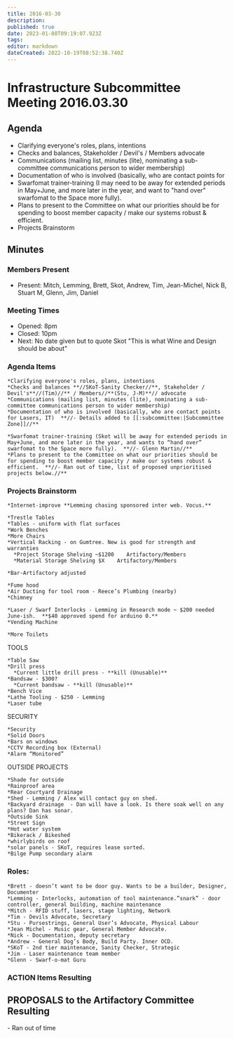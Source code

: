 ```yaml
---
title: 2016-03-30
description: 
published: true
date: 2023-01-08T09:19:07.923Z
tags: 
editor: markdown
dateCreated: 2022-10-19T08:52:38.740Z
---
```


# Infrastructure Subcommittee Meeting 2016.03.30

## Agenda

-   Clarifying everyone's roles, plans, intentions
-   Checks and balances, Stakeholder / Devil's / Members advocate
-   Communications (mailing list, minutes (lite), nominating a sub-committee communications person to wider membership)
-   Documentation of who is involved (basically, who are contact points for
-   Swarfomat trainer-training (I may need to be away for extended periods in May+June, and more later in the year, and want to "hand over" swarfomat to the Space more fully).
-   Plans to present to the Committee on what our priorities should be for spending to boost member capacity / make our systems robust & efficient.
-   Projects Brainstorm

## Minutes

### Members Present

-   Present: Mitch, Lemming, Brett, Skot, Andrew, Tim, Jean-Michel, Nick B, Stuart M, Glenn, Jim, Daniel

### Meeting Times

-   Opened: 8pm
-   Closed: 10pm
-   Next: No date given but to quote Skot "This is what Wine and Design should be about"

### Agenda Items

    *Clarifying everyone's roles, plans, intentions
    *Checks and balances **//SKoT-Sanity Checker//**, Stakeholder / Devil's**//(Tim)//** / Members//**(Stu, J-M)**// advocate
    *Communications (mailing list, minutes (lite), nominating a sub-committee communications person to wider membership)
    *Documentation of who is involved (basically, who are contact points for Lasers, IT)  **//- Details added to [[:subcommittee:|Subcommittee Zone]]//**

    *Swarfomat trainer-training (Skot will be away for extended periods in May+June, and more later in the year, and wants to “hand over” swarfomat to the Space more fully).  **//- Glenn Martin//**
    *Plans to present to the Committee on what our priorities should be for spending to boost member capacity / make our systems robust & efficient.  **//- Ran out of time, list of proposed unprioritised projects below.//**

### Projects Brainstorm

    *Internet-improve **Lemming chasing sponsored inter web. Vocus.**

    *Trestle Tables
    *Tables - uniform with flat surfaces
    *Work Benches
    *More Chairs
    *Vertical Racking - on Gumtree. New is good for strength and warranties
      *Project Storage Shelving ~$1200    Artifactory/Members
      *Material Storage Shelving $X    Artifactory/Members

    *Bar-Artifactory adjusted

    *Fume hood
    *Air Ducting for tool room - Reece’s Plumbing (nearby)
    *Chimney 

    *Laser / Swarf Interlocks - Lemming in Research mode ~ $200 needed June-ish.  **$40 approved spend for arduino 0.**
    *Vending Machine

    *More Toilets

TOOLS

    *Table Saw
    *Drill press
      *Current little drill press - **kill (Unusable)**
    *Bandsaw - $300?
      *Current bandsaw - **kill (Unusable)**
    *Bench Vice
    *Lathe Tooling - $250 - Lemming
    *Laser tube

SECURITY

    *Security 
    *Solid Doors
    *Bars on windows
    *CCTV Recording box (External)
    *Alarm “Monitored”

OUTSIDE PROJECTS

    *Shade for outside
    *Rainproof area
    *Rear Courtyard Drainage
    *Shed - Lemming / Alex will contact guy on shed.
    *Backyard drainage  - Dan will have a look. Is there soak well on any plans? Dan has sonar.
    *Outside Sink
    *Street Sign
    *Hot water system
    *Bikerack / Bikeshed
    *whirlybirds on roof
    *solar panels - SKoT, requires lease sorted.
    *Bilge Pump secondary alarm

### Roles:

    *Brett - doesn’t want to be door guy. Wants to be a builder, Designer, Documenter
    *Lemming - Interlocks, automation of tool maintenance.”snark” - door controller, general building, machine maintenance
    *Mitch - RFID stuff, lasers, stage lighting, Network
    *Tim - Devils Advocate, Secretary
    *Stu - Pursestrings, General User’s Advocate, Physical Labour
    *Jean Michel - Music gear, General Member Advocate.
    *Nick - Documentation, deputy secretary
    *Andrew - General Dog’s Body, Build Party. Inner OCD. 
    *SKoT - 2nd tier maintenance, Sanity Checker, Strategic
    *Jim - Laser maintenance team member
    *Glenn - Swarf-o-mat Guru

### ACTION Items Resulting

## PROPOSALS to the Artifactory Committee Resulting

\- Ran out of time
